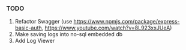 ### TODO

1. Refactor Swagger (use https://www.npmjs.com/package/express-basic-auth, https://www.youtube.com/watch?v=8L923xxJUeA)
2. Make saving logs into no-sql embedded db
3. Add Log Viewer
